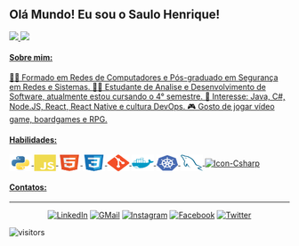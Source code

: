 ## Olá Mundo! Eu sou o Saulo Henrique!
 <div>
  <a href="https://github.com/SauloAnjos">
  <img height="160em" src="https://github-readme-stats.vercel.app/api?username=SauloAnjos&show_icons=true&theme=dark&include_all_commits=true&count_private=true"/>
  <img height="160em" src="https://github-readme-stats.vercel.app/api/top-langs/?username=SauloAnjos&layout=compact&langs_count=9&theme=dark"/>
</div>



#### Sobre mim:
👨‍💻 Formado em Redes de Computadores e Pós-graduado em Segurança em Redes e Sistemas.
👨‍🎓 Estudante de Analise e Desenvolvimento de Software, atualmente estou cursando o 4° semestre.
🎯 Interesse: Java, C#, Node.JS, React, React Native e cultura DevOps.
🎮 Gosto de jogar vídeo game, boardgames e RPG.



#### Habilidades:
<div style="display: inline_block">
  <img align="center" alt="Icon-Python" height="30" width="40" src="https://raw.githubusercontent.com/devicons/devicon/master/icons/python/python-original.svg">
  <img align="center" alt="Icon-Js" height="30" width="40" src="https://raw.githubusercontent.com/devicons/devicon/master/icons/javascript/javascript-plain.svg">
  <img align="center" alt="Icon-HTML" height="30" width="40" src="https://raw.githubusercontent.com/devicons/devicon/master/icons/html5/html5-original.svg">
  <img align="center" alt="Icon-CSS" height="30" width="40" src="https://raw.githubusercontent.com/devicons/devicon/master/icons/css3/css3-original.svg">
  <img align="center" alt="Icon-Csharp" height="30" width="40" src="https://raw.githubusercontent.com/devicons/devicon/master/icons/git/git-plain.svg">
  <img align="center" alt="Icon-Csharp" height="30" width="40" src="https://raw.githubusercontent.com/devicons/devicon/master/icons/docker/docker-plain.svg">
  <img align="center" alt="Icon-Csharp" height="30" width="40" src="https://raw.githubusercontent.com/devicons/devicon/master/icons/kubernetes/kubernetes-plain.svg">
  <img align="center" alt="Icon-Csharp" height="30" width="40" src="https://raw.githubusercontent.com/devicons/devicon/master/icons/mysql/mysql-plain.svg">
  <img align="center" alt="Icon-Csharp" height="30" width="40" src="https://www.vectorlogo.zone/logos/linux/linux-icon.svg">
</div>



#### Contatos:
<hr>
<div align="center">
<a href="https://www.linkedin.com/in/shaa" target="_blank"><img src="https://img.shields.io/badge/LinkedIn-%230077B5.svg?&style=flat-square&logo=linkedin&logoColor=white" alt="LinkedIn"></a>
<a href="mailto:saulo.anjos@gmail.com" target="_blank"><img src="https://img.shields.io/badge/Gmail-%23575757.svg?&style=flat-square&logo=gmail&logoColor=white" alt="GMail"></a>
<a href="https://www.instagram.com/Saulo_Anjos" target="_blank"><img src="https://img.shields.io/badge/Instagram-%23E4405F.svg?&style=flat-square&logo=instagram&logoColor=white" alt="Instagram"></a>
<a href="https://www.facebook.com/saulo.anjos/" target="_blank"><img src="https://img.shields.io/badge/Facebook-%231877F2.svg?&style=flat-square&logo=facebook&logoColor=white" alt="Facebook"></a>
<a href="https://twitter.com/Saulo_Anjos" target="_blank"><img src="https://img.shields.io/badge/Twitter-%2303A9F4.svg?&style=flat-square&logo=twitter&logoColor=white" alt="Twitter"></a>
</div>

![visitors](https://visitor-badge.laobi.icu/badge?page_id=SauloAnjos)
